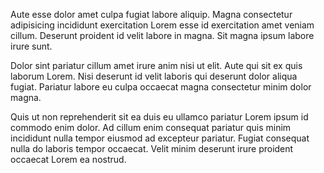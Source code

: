 Aute esse dolor amet culpa fugiat labore aliquip. Magna consectetur adipisicing incididunt exercitation Lorem esse id exercitation amet veniam cillum. Deserunt proident id velit labore in magna. Sit magna ipsum labore irure sunt.

Dolor sint pariatur cillum amet irure anim nisi ut elit. Aute qui sit ex quis laborum Lorem. Nisi deserunt id velit laboris qui deserunt dolor aliqua fugiat. Pariatur labore eu culpa occaecat magna consectetur minim dolor magna.

Quis ut non reprehenderit sit ea duis eu ullamco pariatur Lorem ipsum id commodo enim dolor. Ad cillum enim consequat pariatur quis minim incididunt nulla tempor eiusmod ad excepteur pariatur. Fugiat consequat nulla do laboris tempor occaecat. Velit minim deserunt irure proident occaecat Lorem ea nostrud.